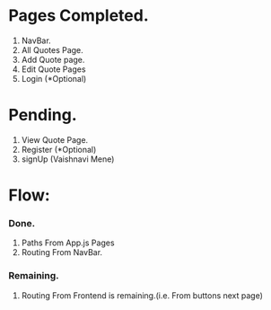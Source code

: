 # Pages Completed.

1. NavBar.
2. All Quotes Page.
3. Add Quote page.
4. Edit Quote Pages
5. Login (\*Optional)

# Pending.

1. View Quote Page.
2. Register (\*Optional)
3. signUp (Vaishnavi Mene)

# Flow:

### Done.

1. Paths From App.js Pages
2. Routing From NavBar.

### Remaining.

1. Routing From Frontend is remaining.(i.e. From buttons next page)

